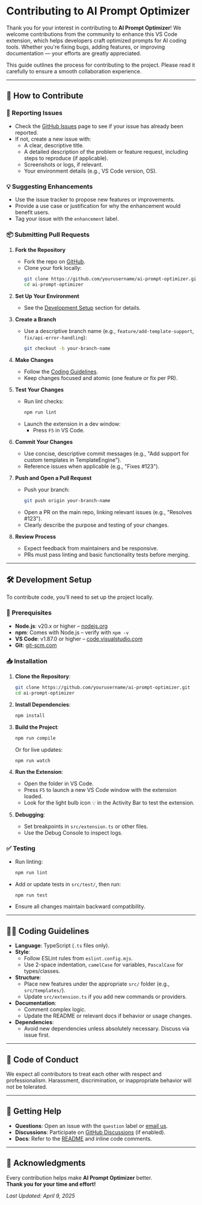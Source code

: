 # Contributing to AI Prompt Optimizer

Thank you for your interest in contributing to **AI Prompt Optimizer**! We welcome contributions from the community to enhance this VS Code extension, which helps developers craft optimized prompts for AI coding tools. Whether you're fixing bugs, adding features, or improving documentation — your efforts are greatly appreciated.

This guide outlines the process for contributing to the project. Please read it carefully to ensure a smooth collaboration experience.

---

## 🚀 How to Contribute

### 🐛 Reporting Issues

- Check the [GitHub Issues](https://github.com/yourusername/ai-prompt-optimizer/issues) page to see if your issue has already been reported.
- If not, create a new issue with:
  - A clear, descriptive title.
  - A detailed description of the problem or feature request, including steps to reproduce (if applicable).
  - Screenshots or logs, if relevant.
  - Your environment details (e.g., VS Code version, OS).

### 💡 Suggesting Enhancements

- Use the issue tracker to propose new features or improvements.
- Provide a use case or justification for why the enhancement would benefit users.
- Tag your issue with the `enhancement` label.

### 📦 Submitting Pull Requests

1. **Fork the Repository**  
   - Fork the repo on [GitHub](https://github.com/yourusername/ai-prompt-optimizer).  
   - Clone your fork locally:
     ```bash
     git clone https://github.com/yourusername/ai-prompt-optimizer.git
     cd ai-prompt-optimizer
     ```

2. **Set Up Your Environment**  
   - See the [Development Setup](#development-setup) section for details.

3. **Create a Branch**  
   - Use a descriptive branch name (e.g., `feature/add-template-support`, `fix/api-error-handling`):
     ```bash
     git checkout -b your-branch-name
     ```

4. **Make Changes**  
   - Follow the [Coding Guidelines](#coding-guidelines).
   - Keep changes focused and atomic (one feature or fix per PR).

5. **Test Your Changes**  
   - Run lint checks:
     ```bash
     npm run lint
     ```
   - Launch the extension in a dev window:
     - Press `F5` in VS Code.

6. **Commit Your Changes**  
   - Use concise, descriptive commit messages (e.g., "Add support for custom templates in TemplateEngine").
   - Reference issues when applicable (e.g., "Fixes #123").

7. **Push and Open a Pull Request**  
   - Push your branch:
     ```bash
     git push origin your-branch-name
     ```
   - Open a PR on the main repo, linking relevant issues (e.g., "Resolves #123").
   - Clearly describe the purpose and testing of your changes.

8. **Review Process**  
   - Expect feedback from maintainers and be responsive.
   - PRs must pass linting and basic functionality tests before merging.

---

## 🛠 Development Setup

To contribute code, you’ll need to set up the project locally.

### 🔧 Prerequisites

- **Node.js**: v20.x or higher – [nodejs.org](https://nodejs.org/)
- **npm**: Comes with Node.js – verify with `npm -v`
- **VS Code**: v1.87.0 or higher – [code.visualstudio.com](https://code.visualstudio.com/)
- **Git**: [git-scm.com](https://git-scm.com/)

### 📥 Installation

1. **Clone the Repository**:
   ```bash
   git clone https://github.com/yourusername/ai-prompt-optimizer.git
   cd ai-prompt-optimizer
   ```

2. **Install Dependencies**:
   ```bash
   npm install
   ```

3. **Build the Project**:
   ```bash
   npm run compile
   ```
   Or for live updates:
   ```bash
   npm run watch
   ```

4. **Run the Extension**:
   - Open the folder in VS Code.
   - Press `F5` to launch a new VS Code window with the extension loaded.
   - Look for the light bulb icon 💡 in the Activity Bar to test the extension.

5. **Debugging**:
   - Set breakpoints in `src/extension.ts` or other files.
   - Use the Debug Console to inspect logs.

### ✅ Testing

- Run linting:
  ```bash
  npm run lint
  ```
- Add or update tests in `src/test/`, then run:
  ```bash
  npm run test
  ```
- Ensure all changes maintain backward compatibility.

---

## 🧑‍💻 Coding Guidelines

- **Language**: TypeScript (`.ts` files only).
- **Style**:
  - Follow ESLint rules from `eslint.config.mjs`.
  - Use 2-space indentation, `camelCase` for variables, `PascalCase` for types/classes.
- **Structure**:
  - Place new features under the appropriate `src/` folder (e.g., `src/templates/`).
  - Update `src/extension.ts` if you add new commands or providers.
- **Documentation**:
  - Comment complex logic.
  - Update the README or relevant docs if behavior or usage changes.
- **Dependencies**:
  - Avoid new dependencies unless absolutely necessary. Discuss via issue first.

---

## 🤝 Code of Conduct

We expect all contributors to treat each other with respect and professionalism. Harassment, discrimination, or inappropriate behavior will not be tolerated.

---

## 💬 Getting Help

- **Questions**: Open an issue with the `question` label or [email us](mailto:your.email@example.com).
- **Discussions**: Participate on [GitHub Discussions](https://github.com/yourusername/ai-prompt-optimizer/discussions) (if enabled).
- **Docs**: Refer to the [README](README.md) and inline code comments.

---

## 🙏 Acknowledgments

Every contribution helps make **AI Prompt Optimizer** better.  
**Thank you for your time and effort!**

_Last Updated: April 9, 2025_
